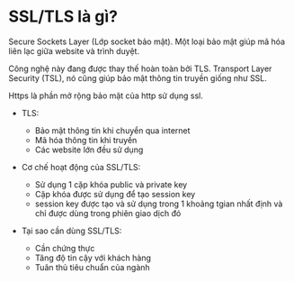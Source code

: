 # SSL/TLS là gì?
Secure Sockets Layer (Lớp socket bảo mật). Một loại bảo mật giúp mã hóa liên lạc giữa website và trình duyệt.

Công nghệ này đang được thay thế hoàn toàn bởi TLS.
Transport Layer Security (TSL), nó cũng giúp bảo mật thông tin truyền giống như SSL.

Https là phần mở rộng bảo mật của http sử dụng ssl.
* TLS:
  - Bảo mật thông tin khi chuyển qua internet
  - Mã hóa thông tin khi truyền
  - Các website lớn đều sử dụng

* Cơ chế hoạt động của SSL/TLS:
  - Sử dụng 1 cặp khóa public và private key
  - Cặp khóa được sử dụng để tạo session key
  - session key được tạo và sử dụng trong 1 khoảng tgian nhất định và chỉ được dùng trong phiên giao dịch đó

* Tại sao cần dùng SSL/TLS:
  - Cần chứng thực
  - Tăng độ tin cậy với khách hàng
  - Tuân thủ tiêu chuẩn của ngành

